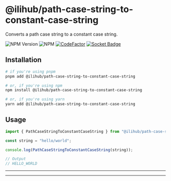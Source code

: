 # @ilihub/path-case-string-to-constant-case-string

Converts a path case string to a constant case string.

![NPM Version](https://img.shields.io/npm/v/%40ilihub%2Fpath-case-string-to-constant-case-string?color=33cd56&logo=npm)
![NPM](https://img.shields.io/npm/l/%40ilihub%2Fpath-case-string-to-constant-case-string)
[![CodeFactor](https://www.codefactor.io/repository/github/ilihub/npm/badge)](https://www.codefactor.io/repository/github/ilihub/npm)
[![Socket Badge](https://socket.dev/api/badge/npm/package/@ilihub/path-case-string-to-constant-case-string)](https://socket.dev/npm/package/@ilihub/path-case-string-to-constant-case-string)

## Installation

```bash
# if you're using pnpm
pnpm add @ilihub/path-case-string-to-constant-case-string

# or, if you're using npm
npm install @ilihub/path-case-string-to-constant-case-string

# or, if you're using yarn
yarn add @ilihub/path-case-string-to-constant-case-string
```

## Usage

```javascript
import { PathCaseStringToConstantCaseString } from "@ilihub/path-case-string-to-constant-case-string";

const string = "hello/world";

console.log(PathCaseStringToConstantCaseString(string));

// Output
// HELLO_WORLD
```

---

<!-- sponsors_and_backers_section_start -->

<!-- sponsors_and_backers_section_end -->

---
